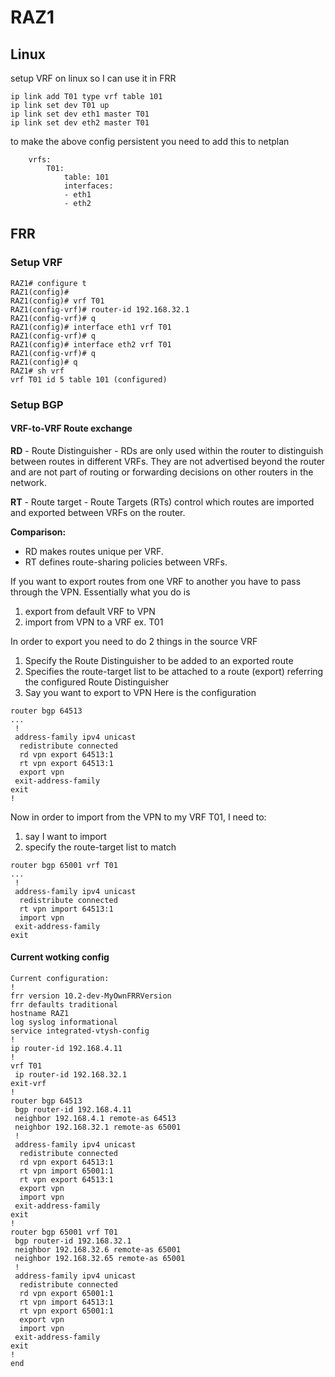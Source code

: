 # RAZ1
## Linux
setup VRF on linux so I can use it in FRR
```
ip link add T01 type vrf table 101
ip link set dev T01 up
ip link set dev eth1 master T01
ip link set dev eth2 master T01
```
to make the above config persistent you need to add this to netplan
```
    vrfs:
        T01:
            table: 101
            interfaces:
            - eth1
            - eth2
```

## FRR
### Setup VRF
```
RAZ1# configure t
RAZ1(config)# 
RAZ1(config)# vrf T01 
RAZ1(config-vrf)# router-id 192.168.32.1
RAZ1(config-vrf)# q
RAZ1(config)# interface eth1 vrf T01
RAZ1(config-vrf)# q
RAZ1(config)# interface eth2 vrf T01
RAZ1(config-vrf)# q
RAZ1(config)# q
RAZ1# sh vrf 
vrf T01 id 5 table 101 (configured)
```
### Setup BGP

#### VRF-to-VRF Route exchange
**RD** - Route Distinguisher - RDs are only used within the router to distinguish between routes in different VRFs. They are not advertised beyond the router and are not part of routing or forwarding decisions on other routers in the network.

**RT** - Route target - Route Targets (RTs) control which routes are imported and exported between VRFs on the router.

**Comparison:**
- RD makes routes unique per VRF.
- RT defines route-sharing policies between VRFs.


If you want to export routes from one VRF to another you have to pass through the VPN.
Essentially what you do is
1. export from default VRF to VPN
2. import from VPN to a VRF ex. T01

In order to export you need to do 2 things in the source VRF
1. Specify the Route Distinguisher to be added to an exported route
2. Specifies the route-target list to be attached to a route (export) referring the configured Route Distinguisher
3. Say you want to export to VPN
Here is the configuration
```
router bgp 64513
...
 !
 address-family ipv4 unicast
  redistribute connected
  rd vpn export 64513:1
  rt vpn export 64513:1
  export vpn
 exit-address-family
exit
!
```

Now in order to import from the VPN to my VRF T01, I need to:
1. say I want to import
2. specify the route-target list to match
```
router bgp 65001 vrf T01
...
 !
 address-family ipv4 unicast
  redistribute connected
  rt vpn import 64513:1
  import vpn
 exit-address-family
exit
```
#### Current wotking config
```
Current configuration:
!
frr version 10.2-dev-MyOwnFRRVersion
frr defaults traditional
hostname RAZ1
log syslog informational
service integrated-vtysh-config
!
ip router-id 192.168.4.11
!
vrf T01
 ip router-id 192.168.32.1
exit-vrf
!
router bgp 64513
 bgp router-id 192.168.4.11
 neighbor 192.168.4.1 remote-as 64513
 neighbor 192.168.32.1 remote-as 65001
 !
 address-family ipv4 unicast
  redistribute connected
  rd vpn export 64513:1
  rt vpn import 65001:1
  rt vpn export 64513:1
  export vpn
  import vpn
 exit-address-family
exit
!
router bgp 65001 vrf T01
 bgp router-id 192.168.32.1
 neighbor 192.168.32.6 remote-as 65001
 neighbor 192.168.32.65 remote-as 65001
 !
 address-family ipv4 unicast
  redistribute connected
  rd vpn export 65001:1
  rt vpn import 64513:1
  rt vpn export 65001:1
  export vpn
  import vpn
 exit-address-family
exit
!
end
```






